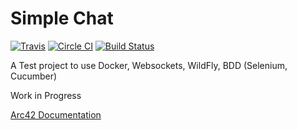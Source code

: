 Simple Chat
=======
[![Travis](https://travis-ci.org/mszalbach/simple-chat.svg?branch=master)](https://travis-ci.org/mszalbach/simple-chat) [![Circle CI](https://circleci.com/gh/mszalbach/simple-chat.svg?style=svg)](https://circleci.com/gh/mszalbach/simple-chat)
[![Build Status](https://jenkins-mszalbach.rhcloud.com/job/simple-chat%20package/badge/icon)](https://jenkins-mszalbach.rhcloud.com/job/simple-chat%20package/)

A Test project to use Docker, Websockets, WildFly, BDD (Selenium, Cucumber)

Work in Progress

[Arc42 Documentation](http://mszalbach.github.io/simple-chat/)


